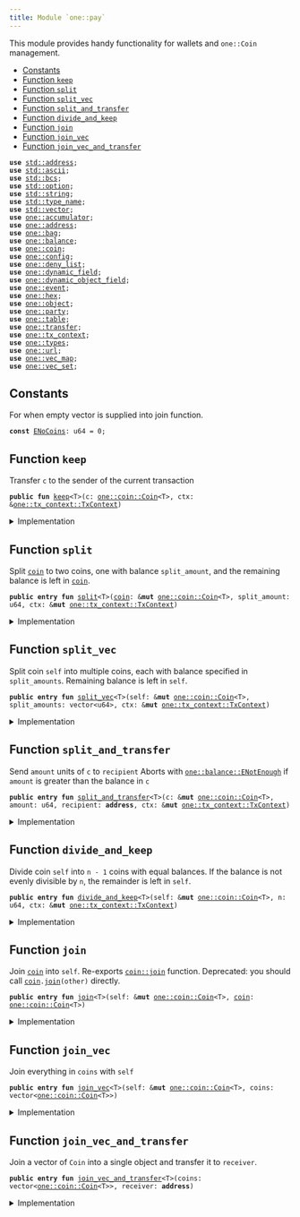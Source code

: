 ```yaml
---
title: Module `one::pay`
---
```


This module provides handy functionality for wallets and <code>one::Coin</code> management.


-  [Constants](#@Constants_0)
-  [Function `keep`](#sui_pay_keep)
-  [Function `split`](#sui_pay_split)
-  [Function `split_vec`](#sui_pay_split_vec)
-  [Function `split_and_transfer`](#sui_pay_split_and_transfer)
-  [Function `divide_and_keep`](#sui_pay_divide_and_keep)
-  [Function `join`](#sui_pay_join)
-  [Function `join_vec`](#sui_pay_join_vec)
-  [Function `join_vec_and_transfer`](#sui_pay_join_vec_and_transfer)


<pre><code><b>use</b> <a href="../std/address.md#std_address">std::address</a>;
<b>use</b> <a href="../std/ascii.md#std_ascii">std::ascii</a>;
<b>use</b> <a href="../std/bcs.md#std_bcs">std::bcs</a>;
<b>use</b> <a href="../std/option.md#std_option">std::option</a>;
<b>use</b> <a href="../std/string.md#std_string">std::string</a>;
<b>use</b> <a href="../std/type_name.md#std_type_name">std::type_name</a>;
<b>use</b> <a href="../std/vector.md#std_vector">std::vector</a>;
<b>use</b> <a href="../sui/accumulator.md#sui_accumulator">one::accumulator</a>;
<b>use</b> <a href="../sui/address.md#sui_address">one::address</a>;
<b>use</b> <a href="../sui/bag.md#sui_bag">one::bag</a>;
<b>use</b> <a href="../sui/balance.md#sui_balance">one::balance</a>;
<b>use</b> <a href="../sui/coin.md#sui_coin">one::coin</a>;
<b>use</b> <a href="../sui/config.md#sui_config">one::config</a>;
<b>use</b> <a href="../sui/deny_list.md#sui_deny_list">one::deny_list</a>;
<b>use</b> <a href="../sui/dynamic_field.md#sui_dynamic_field">one::dynamic_field</a>;
<b>use</b> <a href="../sui/dynamic_object_field.md#sui_dynamic_object_field">one::dynamic_object_field</a>;
<b>use</b> <a href="../sui/event.md#sui_event">one::event</a>;
<b>use</b> <a href="../sui/hex.md#sui_hex">one::hex</a>;
<b>use</b> <a href="../sui/object.md#sui_object">one::object</a>;
<b>use</b> <a href="../sui/party.md#sui_party">one::party</a>;
<b>use</b> <a href="../sui/table.md#sui_table">one::table</a>;
<b>use</b> <a href="../sui/transfer.md#sui_transfer">one::transfer</a>;
<b>use</b> <a href="../sui/tx_context.md#sui_tx_context">one::tx_context</a>;
<b>use</b> <a href="../sui/types.md#sui_types">one::types</a>;
<b>use</b> <a href="../sui/url.md#sui_url">one::url</a>;
<b>use</b> <a href="../sui/vec_map.md#sui_vec_map">one::vec_map</a>;
<b>use</b> <a href="../sui/vec_set.md#sui_vec_set">one::vec_set</a>;
</code></pre>



<a name="@Constants_0"></a>

## Constants


<a name="sui_pay_ENoCoins"></a>

For when empty vector is supplied into join function.


<pre><code><b>const</b> <a href="../sui/pay.md#sui_pay_ENoCoins">ENoCoins</a>: u64 = 0;
</code></pre>



<a name="sui_pay_keep"></a>

## Function `keep`

Transfer <code>c</code> to the sender of the current transaction


<pre><code><b>public</b> <b>fun</b> <a href="../sui/pay.md#sui_pay_keep">keep</a>&lt;T&gt;(c: <a href="../sui/coin.md#sui_coin_Coin">one::coin::Coin</a>&lt;T&gt;, ctx: &<a href="../sui/tx_context.md#sui_tx_context_TxContext">one::tx_context::TxContext</a>)
</code></pre>



<details>
<summary>Implementation</summary>


<pre><code><b>public</b> <b>fun</b> <a href="../sui/pay.md#sui_pay_keep">keep</a>&lt;T&gt;(c: Coin&lt;T&gt;, ctx: &TxContext) {
    <a href="../sui/transfer.md#sui_transfer_public_transfer">transfer::public_transfer</a>(c, ctx.sender())
}
</code></pre>



</details>

<a name="sui_pay_split"></a>

## Function `split`

Split <code><a href="../sui/coin.md#sui_coin">coin</a></code> to two coins, one with balance <code>split_amount</code>,
and the remaining balance is left in <code><a href="../sui/coin.md#sui_coin">coin</a></code>.


<pre><code><b>public</b> <b>entry</b> <b>fun</b> <a href="../sui/pay.md#sui_pay_split">split</a>&lt;T&gt;(<a href="../sui/coin.md#sui_coin">coin</a>: &<b>mut</b> <a href="../sui/coin.md#sui_coin_Coin">one::coin::Coin</a>&lt;T&gt;, split_amount: u64, ctx: &<b>mut</b> <a href="../sui/tx_context.md#sui_tx_context_TxContext">one::tx_context::TxContext</a>)
</code></pre>



<details>
<summary>Implementation</summary>


<pre><code><b>public</b> <b>entry</b> <b>fun</b> <a href="../sui/pay.md#sui_pay_split">split</a>&lt;T&gt;(<a href="../sui/coin.md#sui_coin">coin</a>: &<b>mut</b> Coin&lt;T&gt;, split_amount: u64, ctx: &<b>mut</b> TxContext) {
    <a href="../sui/pay.md#sui_pay_keep">keep</a>(<a href="../sui/coin.md#sui_coin">coin</a>.<a href="../sui/pay.md#sui_pay_split">split</a>(split_amount, ctx), ctx)
}
</code></pre>



</details>

<a name="sui_pay_split_vec"></a>

## Function `split_vec`

Split coin <code>self</code> into multiple coins, each with balance specified
in <code>split_amounts</code>. Remaining balance is left in <code>self</code>.


<pre><code><b>public</b> <b>entry</b> <b>fun</b> <a href="../sui/pay.md#sui_pay_split_vec">split_vec</a>&lt;T&gt;(self: &<b>mut</b> <a href="../sui/coin.md#sui_coin_Coin">one::coin::Coin</a>&lt;T&gt;, split_amounts: vector&lt;u64&gt;, ctx: &<b>mut</b> <a href="../sui/tx_context.md#sui_tx_context_TxContext">one::tx_context::TxContext</a>)
</code></pre>



<details>
<summary>Implementation</summary>


<pre><code><b>public</b> <b>entry</b> <b>fun</b> <a href="../sui/pay.md#sui_pay_split_vec">split_vec</a>&lt;T&gt;(self: &<b>mut</b> Coin&lt;T&gt;, split_amounts: vector&lt;u64&gt;, ctx: &<b>mut</b> TxContext) {
    split_amounts.do!(|amount| <a href="../sui/pay.md#sui_pay_split">split</a>(self, amount, ctx));
}
</code></pre>



</details>

<a name="sui_pay_split_and_transfer"></a>

## Function `split_and_transfer`

Send <code>amount</code> units of <code>c</code> to <code>recipient</code>
Aborts with <code><a href="../sui/balance.md#sui_balance_ENotEnough">one::balance::ENotEnough</a></code> if <code>amount</code> is greater than the balance in <code>c</code>


<pre><code><b>public</b> <b>entry</b> <b>fun</b> <a href="../sui/pay.md#sui_pay_split_and_transfer">split_and_transfer</a>&lt;T&gt;(c: &<b>mut</b> <a href="../sui/coin.md#sui_coin_Coin">one::coin::Coin</a>&lt;T&gt;, amount: u64, recipient: <b>address</b>, ctx: &<b>mut</b> <a href="../sui/tx_context.md#sui_tx_context_TxContext">one::tx_context::TxContext</a>)
</code></pre>



<details>
<summary>Implementation</summary>


<pre><code><b>public</b> <b>entry</b> <b>fun</b> <a href="../sui/pay.md#sui_pay_split_and_transfer">split_and_transfer</a>&lt;T&gt;(
    c: &<b>mut</b> Coin&lt;T&gt;,
    amount: u64,
    recipient: <b>address</b>,
    ctx: &<b>mut</b> TxContext,
) {
    <a href="../sui/transfer.md#sui_transfer_public_transfer">transfer::public_transfer</a>(c.<a href="../sui/pay.md#sui_pay_split">split</a>(amount, ctx), recipient)
}
</code></pre>



</details>

<a name="sui_pay_divide_and_keep"></a>

## Function `divide_and_keep`

Divide coin <code>self</code> into <code>n - 1</code> coins with equal balances. If the balance is
not evenly divisible by <code>n</code>, the remainder is left in <code>self</code>.


<pre><code><b>public</b> <b>entry</b> <b>fun</b> <a href="../sui/pay.md#sui_pay_divide_and_keep">divide_and_keep</a>&lt;T&gt;(self: &<b>mut</b> <a href="../sui/coin.md#sui_coin_Coin">one::coin::Coin</a>&lt;T&gt;, n: u64, ctx: &<b>mut</b> <a href="../sui/tx_context.md#sui_tx_context_TxContext">one::tx_context::TxContext</a>)
</code></pre>



<details>
<summary>Implementation</summary>


<pre><code><b>public</b> <b>entry</b> <b>fun</b> <a href="../sui/pay.md#sui_pay_divide_and_keep">divide_and_keep</a>&lt;T&gt;(self: &<b>mut</b> Coin&lt;T&gt;, n: u64, ctx: &<b>mut</b> TxContext) {
    self.divide_into_n(n, ctx).destroy!(|<a href="../sui/coin.md#sui_coin">coin</a>| <a href="../sui/transfer.md#sui_transfer_public_transfer">transfer::public_transfer</a>(<a href="../sui/coin.md#sui_coin">coin</a>, ctx.sender()));
}
</code></pre>



</details>

<a name="sui_pay_join"></a>

## Function `join`

Join <code><a href="../sui/coin.md#sui_coin">coin</a></code> into <code>self</code>. Re-exports <code><a href="../sui/coin.md#sui_coin_join">coin::join</a></code> function.
Deprecated: you should call <code><a href="../sui/coin.md#sui_coin">coin</a>.<a href="../sui/pay.md#sui_pay_join">join</a>(other)</code> directly.


<pre><code><b>public</b> <b>entry</b> <b>fun</b> <a href="../sui/pay.md#sui_pay_join">join</a>&lt;T&gt;(self: &<b>mut</b> <a href="../sui/coin.md#sui_coin_Coin">one::coin::Coin</a>&lt;T&gt;, <a href="../sui/coin.md#sui_coin">coin</a>: <a href="../sui/coin.md#sui_coin_Coin">one::coin::Coin</a>&lt;T&gt;)
</code></pre>



<details>
<summary>Implementation</summary>


<pre><code><b>public</b> <b>entry</b> <b>fun</b> <a href="../sui/pay.md#sui_pay_join">join</a>&lt;T&gt;(self: &<b>mut</b> Coin&lt;T&gt;, <a href="../sui/coin.md#sui_coin">coin</a>: Coin&lt;T&gt;) {
    self.<a href="../sui/pay.md#sui_pay_join">join</a>(<a href="../sui/coin.md#sui_coin">coin</a>)
}
</code></pre>



</details>

<a name="sui_pay_join_vec"></a>

## Function `join_vec`

Join everything in <code>coins</code> with <code>self</code>


<pre><code><b>public</b> <b>entry</b> <b>fun</b> <a href="../sui/pay.md#sui_pay_join_vec">join_vec</a>&lt;T&gt;(self: &<b>mut</b> <a href="../sui/coin.md#sui_coin_Coin">one::coin::Coin</a>&lt;T&gt;, coins: vector&lt;<a href="../sui/coin.md#sui_coin_Coin">one::coin::Coin</a>&lt;T&gt;&gt;)
</code></pre>



<details>
<summary>Implementation</summary>


<pre><code><b>public</b> <b>entry</b> <b>fun</b> <a href="../sui/pay.md#sui_pay_join_vec">join_vec</a>&lt;T&gt;(self: &<b>mut</b> Coin&lt;T&gt;, coins: vector&lt;Coin&lt;T&gt;&gt;) {
    coins.destroy!(|<a href="../sui/coin.md#sui_coin">coin</a>| self.<a href="../sui/pay.md#sui_pay_join">join</a>(<a href="../sui/coin.md#sui_coin">coin</a>));
}
</code></pre>



</details>

<a name="sui_pay_join_vec_and_transfer"></a>

## Function `join_vec_and_transfer`

Join a vector of <code>Coin</code> into a single object and transfer it to <code>receiver</code>.


<pre><code><b>public</b> <b>entry</b> <b>fun</b> <a href="../sui/pay.md#sui_pay_join_vec_and_transfer">join_vec_and_transfer</a>&lt;T&gt;(coins: vector&lt;<a href="../sui/coin.md#sui_coin_Coin">one::coin::Coin</a>&lt;T&gt;&gt;, receiver: <b>address</b>)
</code></pre>



<details>
<summary>Implementation</summary>


<pre><code><b>public</b> <b>entry</b> <b>fun</b> <a href="../sui/pay.md#sui_pay_join_vec_and_transfer">join_vec_and_transfer</a>&lt;T&gt;(<b>mut</b> coins: vector&lt;Coin&lt;T&gt;&gt;, receiver: <b>address</b>) {
    <b>assert</b>!(coins.length() &gt; 0, <a href="../sui/pay.md#sui_pay_ENoCoins">ENoCoins</a>);
    <b>let</b> <b>mut</b> self = coins.pop_back();
    <a href="../sui/pay.md#sui_pay_join_vec">join_vec</a>(&<b>mut</b> self, coins);
    <a href="../sui/transfer.md#sui_transfer_public_transfer">transfer::public_transfer</a>(self, receiver)
}
</code></pre>



</details>
